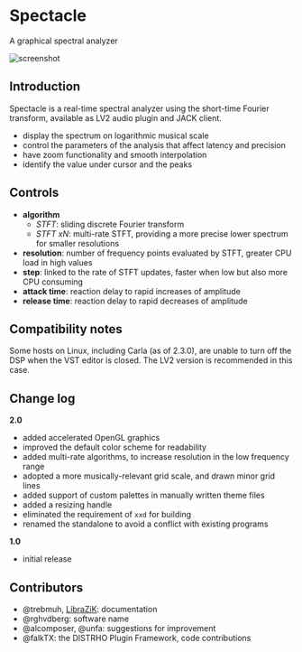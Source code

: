 # Spectacle

A graphical spectral analyzer

![screenshot](docs/screen.png)

## Introduction

Spectacle is a real-time spectral analyzer using the short-time Fourier transform, available as LV2 audio plugin and JACK client.

- display the spectrum on logarithmic musical scale
- control the parameters of the analysis that affect latency and precision
- have zoom functionality and smooth interpolation
- identify the value under cursor and the peaks

## Controls

- **algorithm**
  - _STFT_: sliding discrete Fourier transform
  - _STFT xN_: multi-rate STFT, providing a more precise lower spectrum for smaller resolutions
- **resolution**: number of frequency points evaluated by STFT, greater CPU load in high values
- **step**: linked to the rate of STFT updates, faster when low but also more CPU consuming
- **attack time**: reaction delay to rapid increases of amplitude
- **release time**: reaction delay to rapid decreases of amplitude

## Compatibility notes

Some hosts on Linux, including Carla (as of 2.3.0), are unable to turn off the DSP when the VST editor is closed.
The LV2 version is recommended in this case.

## Change log

**2.0**
- added accelerated OpenGL graphics
- improved the default color scheme for readability
- added multi-rate algorithms, to increase resolution in the low frequency range
- adopted a more musically-relevant grid scale, and drawn minor grid lines
- added support of custom palettes in manually written theme files
- added a resizing handle
- eliminated the requirement of `xxd` for building
- renamed the standalone to avoid a conflict with existing programs

**1.0**

- initial release

## Contributors

- @trebmuh, [LibraZiK](https://librazik.tuxfamily.org/): documentation
- @rghvdberg: software name
- @alcomposer, @unfa: suggestions for improvement
- @falkTX: the DISTRHO Plugin Framework, code contributions
